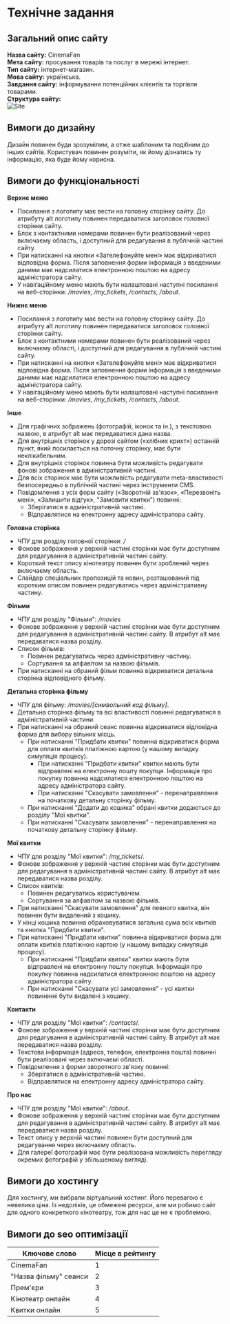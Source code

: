 # Технічне задання

## Загальний опис сайту
**Назва сайту:** CinemaFan  
**Мета сайту:** просування товарів та послуг в мережі інтернет.  
**Тип сайту:** інтернет-магазин.  
**Мова сайту:** українська.  
**Завдання сайту:** інформування потенційних клієнтів та торгівля товарами.  
**Cтруктура сайту:**  
![Site](https://www.plantuml.com/plantuml/png/DSzH2e9040RWzpt5l7S93z45X7gB7j8t2TIE41X4L4SOnCXMnZFySwD-pLZO7UR_PjbDiZmzv5cwoqCHYdMGbU3k5GmZMfWtuYNBDpflCA0NPegFrtwY9Jup7NuOojHhZ5uI6oAKPaBF-Of8gEY8y69Xn0tQXTmuTX6Q5htNFFibk7BMs554xl_kOtgMmA1UXIDNijrlvczy0G00)

## Вимоги до дизайну
Дизайн повинен буди зрозумілим, а отже шаблоним та подібним до інших сайтів. Користувач повинен розуміти, як йому дізнатись ту інформацію, яка буде йому корисна.

## Вимоги до функціональності
**Верхнє меню**  
- Посилання з логотипу має вести на головну сторінку сайту. До атрибуту alt логотипу повинен передаватися заголовок головної сторінки сайту.
- Блок з контактними номерами повинен бути реалізований через включаєму область, і доступний для редагування в публічній частині сайту.
- При натисканні на кнопки «Зателефонуйте мені» має відкриватися відповідна форма. Після заповнення форми інформація з введеними даними має надсилатися електронною поштою на адресу адміністратора сайту.
- У навігаційному меню мають бути налаштовані наступні посилання на веб-сторінки: */movies*, */my_tickets*, */contacts*, */about*.

**Нижнє меню**  
- Посилання з логотипу має вести на головну сторінку сайту. До атрибуту alt логотипу повинен передаватися заголовок головної сторінки сайту.
- Блок з контактними номерами повинен бути реалізований через включаєму області, і доступний для редагування в публічній частині сайту.
- При натисканні на кнопки «Зателефонуйте мені» має відкриватися відповідна форма. Після заповнення форми інформація з введеними даними має надсилатися електронною поштою на адресу адміністратора сайту.
- У навігаційному меню мають бути налаштовані наступні посилання на веб-сторінки: */movies*, */my_tickets*, */contacts*, */about*.


**Інше**
- Для графічних зображень (фотографій, іконок та ін.), з текстовою назвою, в атрибут alt має передаватися дана назва.
- Для внутрішніх сторінок у дорозі сайтом («хлібних крихт») останній пункт, який посилається на поточну сторінку, має бути неклікабельним.
- Для внутрішніх сторінок повинна бути можливість редагувати фонові зображення в адміністративній частині.
- Для всіх сторінок має бути можливість редагувати meta-властивості безпосередньо в публічній частині через інструменти CMS.
- Повідомлення з усіх форм сайту («Зворотній зв'язок», «Перезвоніть мені», «Залишити відгук», "Замовити квитки") повинні:
  - Зберігатися в адміністративній частині.
  - Відправлятися на електронну адресу адміністратора сайту.

**Головна сторінка**
- ЧПУ для розділу головної сторінки: */*
- Фонове зображення у верхній частині сторінки має бути доступним для редагування в адміністративній частині сайту.
- Короткий текст опису кінотеатру повинен бути зроблений через включаєму область.
- Слайдер спеціальних пропозицій та новин, розташований під коротким описом повинен редагуватись через адміністративну частину.

**Фільми**
- ЧПУ для розділу "Фільми": */movies*
- Фонове зображення у верхній частині сторінки має бути доступним для редагування в адміністративній частині сайту. В атрибут alt має передаватися назва розділу.
- Список фільмів:
  - Повинен редагуватись через адміністративну частину.
  - Сортування за алфавітом за назвою фільмів.
- При натисканні на обраний фільм повинна відкриватися детальна сторінка відповідного фільму.

**Детальна сторінка фільму**
- ЧПУ для фільму: */movies/[символьний код фільму]*.
- Детальна сторінка фільму та всі властивості повинні редагуватися в адміністративній частини.
- При натисканні на обраний сеанс повинна відкриватися відповідна форма для вибору вільних місць.
  - При натисканні "Придбати квитки" повинна відкриватися форма для оплати квитків платіжною картою (у нашому випадку симуляція процесу).
    - При натисканні "Придбати квитки" квитки мають бути відправлені на електронну пошту покупця. Інформація про покупку повинна надсилатися електронною поштою на адресу адміністратора сайту. 
    - При натисканні "Скасувати замовлення" - перенаправлення на початкову детальну сторінку фільму.
  - При натисканні "Додати до кошика" обрані квитки додаються до розділу "Мої квитки".
  - При натисканні "Скасувати замовлення" - перенаправлення на початкову детальну сторінку фільму.

**Мої квитки**
- ЧПУ для розділу "Мої квитки": */my_tickets*/.
- Фонове зображення у верхній частині сторінки має бути доступним для редагування в адміністративній частині сайту. В атрибут alt має передаватися назва розділу.
- Список квитків:
  - Повинен редагуватись користувачем.
  - Сортування за алфавітом за назвою фільмів.
- При натисканні "Скасувати замовлення" для певного квитка, він повинен бути видалений з кошику.
- У кінці кошика повинна обраховуватися загальна сума всіх квитків та кнопка "Придбати квитки".
- При натисканні "Придбати квитки" повинна відкриватися форма для оплати квитків платіжною картою (у нашому випадку симуляція процесу).
  - При натисканні "Придбати квитки" квитки мають бути відправлені на електронну пошту покупця. Інформація про покупку повинна надсилатися електронною поштою на адресу адміністратора сайту. 
  - При натисканні "Скасувати усі замовлення" - усі квитки повиненні бути видалені з кошику.

**Контакти**
- ЧПУ для розділу "Мої квитки": */contacts*/.
- Фонове зображення у верхній частині сторінки має бути доступним для редагування в адміністративній частині сайту. В атрибут alt має передаватися назва розділу.
- Текстова інформація (адреса, телефон, електронна пошта) повинні бути реалізовані через включаємі області.
- Повідомлення з форми зворотного зв'язку повинні:
  - Зберігатися в адміністративній частині.
  - Відправлятися на електронну адресу адміністратора сайту.

**Про нас**
- ЧПУ для розділу "Мої квитки": */about*.
- Фонове зображення у верхній частині сторінки має бути доступним для редагування в адміністративній частині сайту. В атрибут alt має передаватися назва розділу.
- Текст опису у верхній частині повинен бути доступний для редагування через включаєму область.
- Для галереї фотографій має бути реалізована можливість перегляду окремих фотографій у збільшеному вигляді.


## Вимоги до хостингу
Для хостингу, ми вибрали віртуальний хостинг. Його перевагою є невелика ціна. Із недоліків, це обмежені ресурси, але ми робимо сайт для одного конкретного кінотеатру, тож для нас це не є проблемою. 

## Вимоги до seo оптимізації
| Ключове слово | Місце в рейтингу |
| ------ | ------ |
| CinemaFan | 1 |
| "Назва фільму" сеанси | 2 |
| Прем'єри | 3 |
| Кінотеатр онлайн | 4 |
|Квитки онлайн| 5 |
